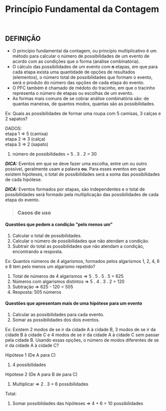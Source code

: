 # Princípio Fundamental da Contagem

<br>

## DEFINIÇÃO
* O princípio fundamental da contagem, ou princípio multiplicativo é um método para calcular o número de possibilidades de um evento de acordo com as condições que o forma (análise combinatória).
* O cálculo das possibilidades de um evento com **n** etapas, em que para cada etapa exista uma quantidade de opções de resultados (elementos), o número total de possibilidades que formam o evento, será o produto do número das opções de cada etapa do evento.
* O PFC também é chamado de médoto do tracinho, em que o tracinho representa o número de etapas ou escolhas de um evento.
* As formas mais comuns de se cobrar análise combinatória são: de quantas maneiras, de quantos modos, quantas são as possibilidades.

Ex: Quais as possibilidades de formar uma roupa com 5 camisas, 3 calças e 2 sapatos?

DADOS:  
etapa 1 => 5 (camisa)  
etapa 2 => 3 (calça)  
etapa 3 => 2 (sapato)  

1. número de possibilidades = 5 . 3 . 2 = 30 

***DICA:*** Eventos em que se deve fazer uma escolha, entre um ou outro possível, geralmente usam a palavra **ou**. Para esses eventos em que existem hipóteses, o total de possibilidades será a soma das possibilidades de cada hipótese.

***DICA:*** Eventos formados por etapas, são independentes e o total de possibilidades será formado pela multiplicação das possibilidades de cada etapa do evento.

> ### Casos de uso

#### Questões que pedem a condição "pelo menos um"
1. Calcular o total de possibilidades.
2. Calcular o número de possibilidades que não atendam a condição.
3. Subtrair do total as possibilidades que não atendam a condição, encontrando a resposta.

Ex: Quantos números de 4 algarismos, formados pelos algarismos 1, 2, 4, 6 e 8 tem pelo menos um algarismo repetido?

1. Total de números de 4 algarismos => 5 . 5 . 5 . 5 = 625
2. Números com algarismos distintos => 5 . 4 . 3 . 2 = 120
3. Subtração => 625 - 120 = 505
4. Resposta: 505 números

#### Questões que apresentam mais de uma hipótese para um evento
1. Calcular as possibilidades para cada evento.
2. Somar as possibilidades dos dois eventos.

Ex: Existem 2 modos de se ir da cidade A à cidade B, 3 modos de se ir da cidade B à cidade C e 4 modos de se ir da cidade A à cidade C sem passar pela cidade B. Usando essas opções, o número de modos diferentes de se ir da cidade A à cidade C?

Hipótese 1 (De A para C)
1. 4 possibilidades

Hipótese 2 (De A para B de para C)
1. Multiplicar => 2 . 3 = 6 possibilidades

Total:
1. Somar possiblidades das hipóteses => 4 + 6 = 10 possibilidades